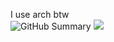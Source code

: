 I use arch btw</br>
![GitHub Summary](http://github-profile-summary-cards.vercel.app/api/cards/profile-details?username=L-o-ng&theme=tokyonight)
<a href="https://x.com/maze_into_dev"><img src="https://i.kym-cdn.com/photos/images/facebook/002/557/308/d8c.jpg"><a/>
